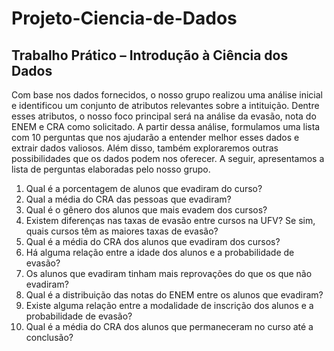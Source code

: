 # Projeto-Ciencia-de-Dados
Trabalho Prático – Introdução à Ciência dos Dados
--------

Com base nos dados fornecidos, o nosso grupo realizou uma análise inicial e identificou um conjunto de atributos relevantes sobre a intituição. Dentre esses atributos, o nosso foco principal será na análise da evasão, nota do ENEM e CRA como solicitado. A partir dessa análise, formulamos uma lista com 10 perguntas que nos ajudarão a entender melhor esses dados e extrair dados valiosos. Além disso, também exploraremos outras possibilidades que os dados podem nos oferecer. A seguir, apresentamos a lista de perguntas elaboradas pelo nosso grupo.

1. Qual é a porcentagem de alunos que evadiram do curso?
2. Qual a média do CRA das pessoas que evadiram?
3. Qual é o gênero dos alunos que mais evadem dos cursos?
4. Existem diferenças nas taxas de evasão entre cursos na UFV? Se sim, quais cursos têm as maiores taxas de evasão?
5. Qual é a média do CRA dos alunos que evadiram dos cursos?
6. Há alguma relação entre a idade dos alunos e a probabilidade de evasão?
7. Os alunos que evadiram tinham mais reprovações do que os que não evadiram?
8. Qual é a distribuição das notas do ENEM entre os alunos que evadiram?
9. Existe alguma relação entre a modalidade de inscrição dos alunos e a probabilidade de evasão?
10. Qual é a média do CRA dos alunos que permaneceram no curso até a conclusão?
